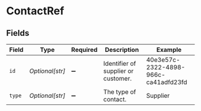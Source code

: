 # ContactRef


## Fields

| Field                                | Type                                 | Required                             | Description                          | Example                              |
| ------------------------------------ | ------------------------------------ | ------------------------------------ | ------------------------------------ | ------------------------------------ |
| `id`                                 | *Optional[str]*                      | :heavy_minus_sign:                   | Identifier of supplier or customer.  | 40e3e57c-2322-4898-966c-ca41adfd23fd |
| `type`                               | *Optional[str]*                      | :heavy_minus_sign:                   | The type of contact.                 | Supplier                             |